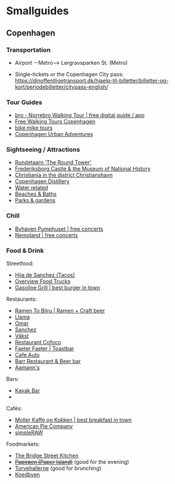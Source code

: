

# Smallguides

## Copenhagen

### Transportation

- Airport --Metro--> Lergravsparken St. (Metro)

- Single-tickets or the Copenhagen City pass: https://dinoffentligetransport.dk/hjaelp-til-billetter/billetter-og-kort/periodebilletter/citypass-english/

### Tour Guides

- [bro - Norrebro Walking Tour | free digital guide / app](https://www.visitcopenhagen.com/copenhagen/know-your-bro-norrebro-walking-tour-gdk1101461)
- [Free Walking Tours Copenhagen](http://www.copenhagenfreewalkingtours.dk/)
- [bike mike tours](http://bikecopenhagenwithmike.dk/)
- [Copenhagen Urban Adventures](https://www.copenhagenurbanadventures.com/)


### Sightseeing / Attractions

- [Rundetaarn 'The Round Tower' ](https://www.visitcopenhagen.com/copenhagen/round-tower-gdk410741)
- [Frederiksborg Castle & the Museum of National History](http://www.dnm.dk/dk/index.htm)
- [Christiania in the district Christianshavn](https://en.wikipedia.org/wiki/Christianshavn)
- [Copenhagen Distillery](http://copenhagendistillery.com/)
- [Water related](https://www.visitcopenhagen.com/copenhagen/6-ways-conquer-copenhagens-waters)
- [Beaches & Baths](https://www.visitcopenhagen.com/copenhagen/sightseeing/refreshing-baths-beaches)
- [Parks & gardens](https://www.visitcopenhagen.com/copenhagen/sightseeing/top-10-gardens-parks)

### Chill
- [Byhaven Pumphuset | free concerts](https://www.facebook.com/byhavenpumpehuset/)
- [Nemoland | free concerts](https://www.visitcopenhagen.com/copenhagen/nemoland-gdk663054)

### Food & Drink

Streetfood:
- [Hija de Sanchez (Tacos)](http://www.hijadesanchez.dk/)
- [Overview Food Trucks](https://www.visitcopenhagen.com/copenhagen/copenhagen-food-markets-0)
- [Gasoline Grill | best burger in town](https://www.visitcopenhagen.com/copenhagen/gasoline-grill-gdk1091685)

Restaurants:
- [Ramen To Bíiru | Ramen + Craft beer](https://www.visitcopenhagen.com/copenhagen/ramen-biiru-gdk1081244)
- [Llama](https://www.visitcopenhagen.com/copenhagen/llama-gdk891098)
- [Omar](https://www.visitcopenhagen.com/copenhagen/omar-gdk412395)
- [Sanchez](https://www.visitcopenhagen.com/copenhagen/sanchez-gdk1101964)
- [Väkst](https://www.visitcopenhagen.com/copenhagen/vakst-gdk1081212)
- [Restaurant Cofoco](https://www.visitcopenhagen.com/copenhagen/restaurant-cofoco-gdk412285)
- [Faeter Faeter | Toastbar](https://www.visitcopenhagen.com/copenhagen/faetter-faetter-gdk1080552)
- [Cafe Auto](https://www.visitcopenhagen.com/copenhagen/cafe-auto-gdk1080543)
- [Barr Restaurant & Beer bar](https://restaurantbarr.com/en/beer-bar/)
- [Aamann's](https://aamanns.dk/aamanns-1921/?lang=en)

Bars:
- [Kayak Bar](https://www.visitcopenhagen.com/copenhagen/kayak-bar-gdk1002897)
-

Cafés:
- [Moller Kaffe og Kokken | best breakfast in town](https://www.visitcopenhagen.com/copenhagen/moller-kaffe-og-kokken-gdk1078605)
- [American Pie Company](https://www.visitcopenhagen.com/copenhagen/american-pie-company-gdk1077866)
- [simpleRAW](https://www.visitcopenhagen.com/copenhagen/simpleraw-gdk679306)

Foodmarkets:
- [The Bridge Street Kitchen](https://thebridgestreetkitchen.com/about/)
- [~~Papirøen (Paper Island)~~](https://handluggageonly.co.uk/2016/04/30/why-you-need-to-enjoy-copenhagens-delicious-food-market-on-paper-island/) (good for the evening)
- [Torvehallerne](https://handluggageonly.co.uk/2016/05/15/a-locals-guide-on-what-to-see-and-eat-at-torvehallerne-market-copenhagen/) (good for brunching)
- [Koedbyen](https://handluggageonly.co.uk/2016/05/19/a-locals-guide-to-eating-at-koedbyen-meat-packing-district-copenhagen/)

